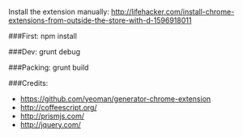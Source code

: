 
Install the extension manually: http://lifehacker.com/install-chrome-extensions-from-outside-the-store-with-d-1596918011

###First: 
npm install

###Dev: 
grunt debug

###Packing:
grunt build

###Credits:
- https://github.com/yeoman/generator-chrome-extension
- http://coffeescript.org/
- http://prismjs.com/
- http://jquery.com/

